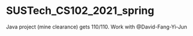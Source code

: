 # SUSTech_CS102_2021_spring
Java project (mine clearance) gets 110/110.
Work with @David-Fang-Yi-Jun
